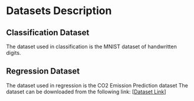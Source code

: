 # Datasets Description

## Classification Dataset
The dataset used in classification is the MNIST dataset of handwritten digits.

## Regression Dataset
The dataset used in regression is the CO2 Emission Prediction dataset
The dataset can be downloaded from the following link: [[Dataset Link](https://www.kaggle.com/datasets/debajyotipodder/co2-emission-by-vehicles)]

